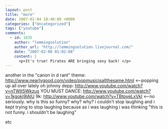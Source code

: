 ```yaml
---
layout: post
title: "more"
date: 2007-02-04 18:40:00 +0000
categories: ["Uncategorized"]
tags: ["youtube"]
comments:
  - id: 1835
    author: "lemmingsolution"
    author_url: "http://lemmingsolution.livejournal.com/"
    date: "2007-02-06 01:02:08"
    content: |
      <p>It's true! Pirates ARE bringing sexy back! </p>
---
```


another in the "canon in d rant" theme: http://www.nearlygood.com/video/popmusicisallthesame.html  <--popping up all over lately
oh johnny depp: http://www.youtube.com/watch?v=nTWIt5Wkzus
YOU MUST DANCE: http://www.youtube.com/watch?v=1kgokj9lAlU
9k: http://www.youtube.com/watch?v=TBtpyeLxVkI  <--no seriously. why is this so funny? why? why? i couldn&#039;t stop laughing and i kept trying to stop laughing because as i was laughing i was thinking "this is not funny. i shouldn&#039;t be laughing"

etc